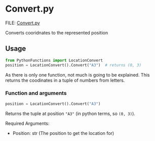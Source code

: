 # Convert.py

FILE: [Convert.py](../PythonFunctions/Convert.py)

Converts cooridnates to the represented position

## Usage

```py
from PythonFunctions import LocationConvert
position = LocationConvert().Convert("A3")  # returns (0, 3)
```

As there is only one function, not much is going to be explained. This returns the coodinates in a tuple of numbers from letters.

### Function and arguments

```py
position = LocationConvert().Convert("A3")
```

Returns the tuple at position `"A3"` (in python terms, so `(0, 3)`).

Required Arguments:

- Position: str (The position to get the location for)

